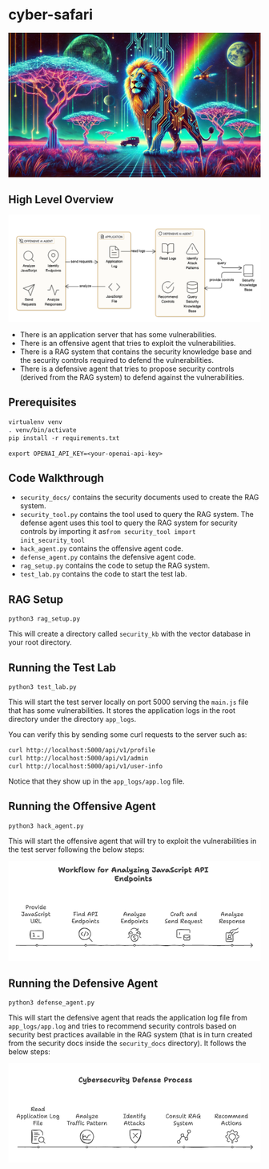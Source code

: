 # cyber-safari

![cyber-safari](./images/cybersafari.png)

## High Level Overview

![high-level-overview](./images/arch.png)

* There is an application server that has some vulnerabilities.
* There is an offensive agent that tries to exploit the vulnerabilities.
* There is a RAG system that contains the security knowledge base and the security controls required to defend the vulnerabilities.
* There is a defensive agent that tries to propose security controls (derived from the RAG system) to defend against the vulnerabilities.

## Prerequisites

```
virtualenv venv
. venv/bin/activate
pip install -r requirements.txt
```

`export OPENAI_API_KEY=<your-openai-api-key>`

## Code Walkthrough

* `security_docs/` contains the security documents used to create the RAG system.
* `security_tool.py` contains the tool used to query the RAG system. The defense agent uses this tool to query the RAG system for security controls by importing it as`from security_tool import init_security_tool`
* `hack_agent.py` contains the offensive agent code.
* `defense_agent.py` contains the defensive agent code.
* `rag_setup.py` contains the code to setup the RAG system.
* `test_lab.py` contains the code to start the test lab.


## RAG Setup

```
python3 rag_setup.py
```
This will create a directory called `security_kb` with the vector database in your root directory.

## Running the Test Lab

```
python3 test_lab.py
```
This will start the test server locally on port 5000 serving the `main.js` file that has some vulnerabilities. It stores the application logs in the root directory under the directory `app_logs`.

You can verify this by sending some curl requests to the server such as:
```
curl http://localhost:5000/api/v1/profile
curl http://localhost:5000/api/v1/admin
curl http://localhost:5000/api/v1/user-info
```
Notice that they show up in the `app_logs/app.log` file.

## Running the Offensive Agent

```
python3 hack_agent.py
```
This will start the offensive agent that will try to exploit the vulnerabilities in the test server following the below steps:

![js-analyzer](./images/jsanalyzer.png)

## Running the Defensive Agent

```
python3 defense_agent.py
```
This will start the defensive agent that reads the application log file from `app_logs/app.log` and tries to recommend security controls based on security best practices available in the RAG system (that is in turn created from the security docs inside the `security_docs` directory). It follows the below steps:

![defense-agent](./images/defenseagent.png)
